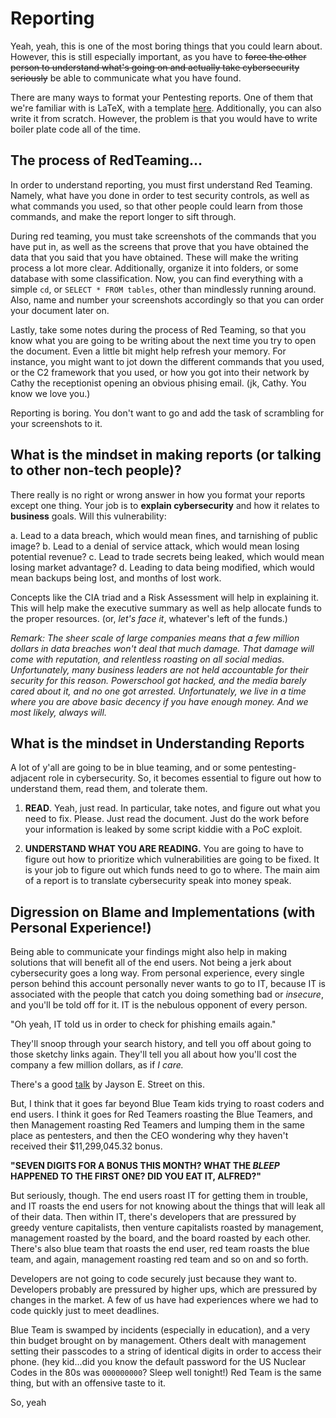 # Reporting

Yeah, yeah, this is one of the most boring things that you could learn about. However, this is still especially important, as you have to ~~force the other person to understand what's going on and actually take cybersecurity seriously~~ be able to communicate what you have found. 

There are many ways to format your Pentesting reports. One of them that we're familiar with is LaTeX, with a template [here](https://github.com/cyber-cfreg/Penetration-Test-Report-Template). Additionally, you can also write it from scratch. However, the problem is that you would have to write boiler plate code all of the time. 

## The process of RedTeaming...

In order to understand reporting, you must first understand Red Teaming. Namely, what have you done in order to test security controls, as well as what commands you used, so that other people could learn from those commands, and make the report longer to sift through. 

During red teaming, you must take screenshots of the commands that you have put in, as well as the screens that prove that you have obtained the data that you said that you have obtained. These will make the writing process a lot more clear. Additionally, organize it into folders, or some database with some classification. Now, you can find everything with a simple `cd`, or `SELECT * FROM tables`, other than mindlessly running around. Also, name and number your screenshots accordingly so that you can order your document later on. 

Lastly, take some notes during the process of Red Teaming, so that you know what you are going to be writing about the next time you try to open the document. Even a little bit might help refresh your memory. For instance, you might want to jot down the different commands that you used, or the C2 framework that you used, or how you got into their network by Cathy the receptionist opening an obvious phising email. (jk, Cathy. You know we love you.)

Reporting is boring. You don't want to go and add the task of scrambling for your screenshots to it. 

## What is the mindset in making reports (or talking to other non-tech people)? 

There really is no right or wrong answer in how you format your reports except one thing. Your job is to **explain cybersecurity** and how it relates to **business** goals. Will this vulnerability:

a. Lead to a data breach, which would mean fines, and tarnishing of public image?
b. Lead to a denial of service attack, which would mean losing potential revenue?
c. Lead to trade secrets being leaked, which would mean losing market advantage?
d. Leading to data being modified, which would mean backups being lost, and months of lost work. 

Concepts like the CIA triad and a Risk Assessment will help in explaining it. This will help make the executive summary as well as help allocate funds to the proper resources. (or, *let's face it*, whatever's left of the funds.)

*Remark: The sheer scale of large companies means that a few million dollars in data breaches won't deal that much damage. That damage will come with reputation, and relentless roasting on all social medias. Unfortunately, many business leaders are not held accountable for their security for this reason. Powerschool got hacked, and the media barely cared about it, and no one got arrested. Unfortunately, we live in a time where you are above basic decency if you have enough money. And we most likely, always will.*

## What is the mindset in Understanding Reports 

A lot of y'all are going to be in blue teaming, and or some pentesting-adjacent role in cybersecurity. So, it becomes essential to figure out how to understand them, read them, and tolerate them.  

1. **READ**. Yeah, just read. In particular, take notes, and figure out what you need to fix. Please. Just read the document. Just do the work before your information is leaked by some script kiddie with a PoC exploit. 

2. **UNDERSTAND WHAT YOU ARE READING.** You are going to have to figure out how to prioritize which vulnerabilities are going to be fixed. It is your job to figure out which funds need to go to where. The main aim of a report is to translate cybersecurity speak into money speak. 

## Digression on Blame and Implementations (with Personal Experience!)

Being able to communicate your findings might also help in making solutions that will benefit all of the end users. Not being a jerk about cybersecurity goes a long way. From personal experience, every single person behind this account personally never wants to go to IT, because IT is associated with the people that catch you doing something bad or *insecure*, and you'll be told off for it. IT is the nebulous opponent of every person. 

"Oh yeah, IT told us in order to check for phishing emails again."

They'll snoop through your search history, and tell you off about going to those sketchy links again. They'll tell you all about how you'll cost the company a few million dollars, as if *I care.* 

There's a good [talk](https://www.youtube.com/watch?v=oBljl_bi0EM) by Jayson E. Street on this. 

But, I think that it goes far beyond Blue Team kids trying to roast coders and end users. I think it goes for Red Teamers roasting the Blue Teamers, and then Management roasting Red Teamers and lumping them in the same place as pentesters, and then the CEO wondering why they haven't received their $11,299,045.32 bonus.

**"SEVEN DIGITS FOR A BONUS THIS MONTH? WHAT THE *BLEEP* HAPPENED TO THE FIRST ONE? DID YOU EAT IT, ALFRED?"**

But seriously, though. The end users roast IT for getting them in trouble, and IT roasts the end users for not knowing about the things that will leak all of their data. Then within IT, there's developers that are pressured by greedy venture capitalists, then venture capitalists roasted by management, management roasted by the board, and the board roasted by each other. There's also blue team that roasts the end user, red team roasts the blue team, and again, management roasting red team and so on and so forth. 

Developers are not going to code securely just because they want to. Developers probably are pressured by higher ups, which are pressured by changes in the market. A few of us have had experiences where we had to code quickly just to meet deadlines. 

Blue Team is swamped by incidents (especially in education), and a very thin budget brought on by management. Others dealt with management setting their passcodes to a string of identical digits in order to access their phone. (hey kid...did you know the default password for the US Nuclear Codes in the 80s was `000000000`? Sleep well tonight!) Red Team is the same thing, but with an offensive taste to it. 

So, yeah